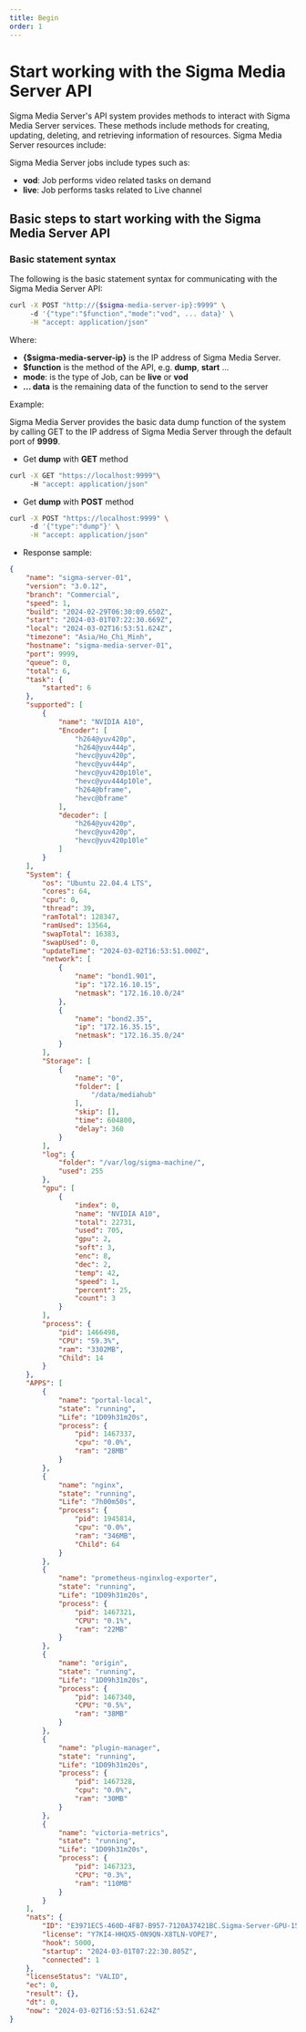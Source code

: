 ```yaml
---
title: Begin
order: 1
---
```


# Start working with the Sigma Media Server API

Sigma Media Server's API system provides methods to interact with Sigma Media Server services. These methods include methods for creating, updating, deleting, and retrieving information of resources. Sigma Media Server resources include:

Sigma Media Server jobs include types such as:

- **vod**: Job performs video related tasks on demand
- **live**: Job performs tasks related to Live channel

## Basic steps to start working with the Sigma Media Server API

### Basic statement syntax

The following is the basic statement syntax for communicating with the Sigma Media Server API:

```bash
curl -X POST "http://{$sigma-media-server-ip}:9999" \ 
     -d '{"type":"$function","mode":"vod", ... data}' \
     -H "accept: application/json"
```

Where:

- **{$sigma-media-server-ip}** is the IP address of Sigma Media Server.
- **$function** is the method of the API, e.g. **dump**, **start** ...
- **mode**: is the type of Job, can be **live** or **vod**
- **... data** is the remaining data of the function to send to the server

Example:

Sigma Media Server provides the basic data dump function of the system by calling GET to the IP address of Sigma Media Server through the default port of **9999**.

- Get **dump** with **GET** method

```bash
curl -X GET "https://localhost:9999"\ 
     -H "accept: application/json"
```

- Get **dump** with **POST** method

```bash
curl -X POST "https://localhost:9999" \ 
     -d '{"type":"dump"}' \
     -H "accept: application/json"
```

- Response sample:

```json
{
    "name": "sigma-server-01",
    "version": "3.0.12",
    "branch": "Commercial",
    "speed": 1,
    "build": "2024-02-29T06:30:09.650Z",
    "start": "2024-03-01T07:22:30.669Z",
    "local": "2024-03-02T16:53:51.624Z",
    "timezone": "Asia/Ho_Chi_Minh",
    "hostname": "sigma-media-server-01",
    "port": 9999,
    "queue": 0,
    "total": 6,
    "task": {
        "started": 6
    },
    "supported": [
        {
            "name": "NVIDIA A10",
            "Encoder": [
                "h264@yuv420p",
                "h264@yuv444p",
                "hevc@yuv420p",
                "hevc@yuv444p",
                "hevc@yuv420p10le",
                "hevc@yuv444p10le",
                "h264@bframe",
                "hevc@bframe"
            ],
            "decoder": [
                "h264@yuv420p",
                "hevc@yuv420p",
                "hevc@yuv420p10le"
            ]
        }
    ],
    "System": {
        "os": "Ubuntu 22.04.4 LTS",
        "cores": 64,
        "cpu": 0,
        "thread": 39,
        "ramTotal": 128347,
        "ramUsed": 13564,
        "swapTotal": 16383,
        "swapUsed": 0,
        "updateTime": "2024-03-02T16:53:51.000Z",
        "network": [
            {
                "name": "bond1.901",
                "ip": "172.16.10.15",
                "netmask": "172.16.10.0/24"
            },
            {
                "name": "bond2.35",
                "ip": "172.16.35.15",
                "netmask": "172.16.35.0/24"
            }
        ],
        "Storage": [
            {
                "name": "0",
                "folder": [
                    "/data/mediahub"
                ],
                "skip": [],
                "time": 604800,
                "delay": 360
            }
        ],
        "log": {
            "folder": "/var/log/sigma-machine/",
            "used": 255
        },
        "gpu": [
            {
                "index": 0,
                "name": "NVIDIA A10",
                "total": 22731,
                "used": 705,
                "gpu": 2,
                "soft": 3,
                "enc": 8,
                "dec": 2,
                "temp": 42,
                "speed": 1,
                "percent": 25,
                "count": 3
            }
        ],
        "process": {
            "pid": 1466498,
            "CPU": "59.3%",
            "ram": "3302MB",
            "Child": 14
        }
    },
    "APPS": [                                                        
        {
            "name": "portal-local",
            "state": "running",
            "Life": "1D09h31m20s",
            "process": {
                "pid": 1467337,
                "cpu": "0.0%",
                "ram": "28MB"
            }
        },
        {
            "name": "nginx",
            "state": "running",
            "Life": "7h00m50s",
            "process": {
                "pid": 1945814,
                "cpu": "0.0%",
                "ram": "346MB",
                "Child": 64
            }
        },
        {
            "name": "prometheus-nginxlog-exporter",
            "state": "running",
            "Life": "1D09h31m20s",
            "process": {
                "pid": 1467321,
                "CPU": "0.1%",
                "ram": "22MB"
            }
        },
        {
            "name": "origin",
            "state": "running",
            "Life": "1D09h31m20s",
            "process": {
                "pid": 1467340,
                "CPU": "0.5%",
                "ram": "38MB"
            }
        },
        {
            "name": "plugin-manager",
            "state": "running",
            "Life": "1D09h31m20s",
            "process": {
                "pid": 1467328,
                "cpu": "0.0%",
                "ram": "30MB"
            }
        },
        {
            "name": "victoria-metrics",
            "state": "running",
            "Life": "1D09h31m20s",
            "process": {
                "pid": 1467323,
                "CPU": "0.3%",
                "ram": "110MB"
            }
        }
    ],
    "nats": {
        "ID": "E3971EC5-460D-4FB7-B957-7120A37421BC.Sigma-Server-GPU-15-A5C8F624-651F-403B-9294-1610C83249B1",
        "license": "Y7KI4-HHQX5-0N9QN-X8TLN-VOPE7",
        "hook": 5000,
        "startup": "2024-03-01T07:22:30.805Z",
        "connected": 1
    },
    "licenseStatus": "VALID",
    "ec": 0,
    "result": {},
    "dt": 0,
    "now": "2024-03-02T16:53:51.624Z"
}
```
